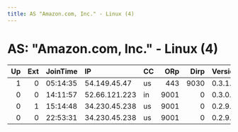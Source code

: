 ```yaml
---
title: AS "Amazon.com, Inc." - Linux (4)
---
```


# AS: "Amazon.com, Inc." - Linux (4)

|   Up |   Ext | JoinTime   | IP            | CC   |   ORp |   Dirp | Version   | Contact                 | Nickname       |   eFamMembers |
|-----:|------:|:-----------|:--------------|:-----|------:|-------:|:----------|:------------------------|:---------------|--------------:|
|    1 |     0 | 05:14:35   | 54.149.45.47  | us   |   443 |   9030 | 0.3.1.8   | sha2073187@maricopa.edu | Tsundoku       |             2 |
|    0 |     0 | 14:11:57   | 52.66.121.223 | in   |  9001 |      0 | 0.3.0.10  | None                    | Tor4shijameeta |             1 |
|    0 |     1 | 15:14:48   | 34.230.45.238 | us   |  9001 |      0 | 0.2.9.11  | None                    | JNHJkjjhjkhjkh |             1 |
|    0 |     0 | 22:53:31   | 34.230.45.238 | us   |  9001 |      0 | 0.2.9.11  | None                    | JNHJkjjhjkhjkh |             1 |
